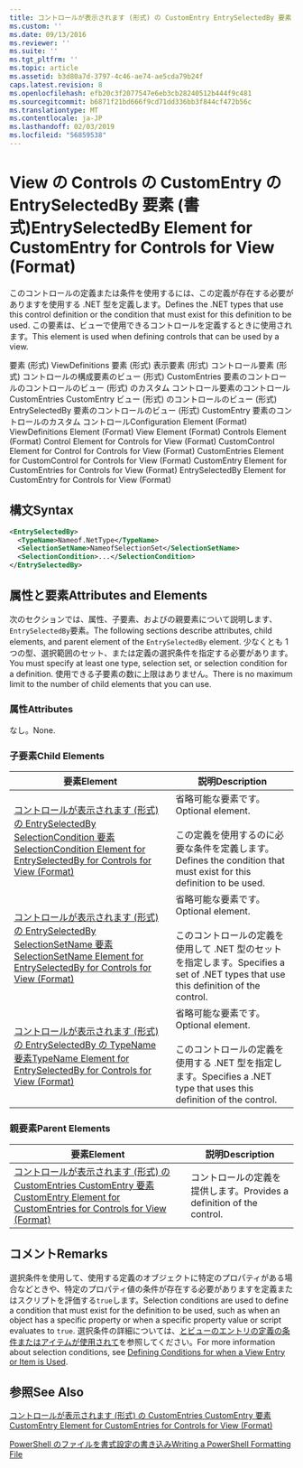 ```yaml
---
title: コントロールが表示されます (形式) の CustomEntry EntrySelectedBy 要素 |Microsoft Docs
ms.custom: ''
ms.date: 09/13/2016
ms.reviewer: ''
ms.suite: ''
ms.tgt_pltfrm: ''
ms.topic: article
ms.assetid: b3d80a7d-3797-4c46-ae74-ae5cda79b24f
caps.latest.revision: 8
ms.openlocfilehash: efb20c3f2077547e6eb3cb28240512b444f9c481
ms.sourcegitcommit: b6871f21bd666f9cd71dd336bb3f844cf472b56c
ms.translationtype: MT
ms.contentlocale: ja-JP
ms.lasthandoff: 02/03/2019
ms.locfileid: "56859538"
---
```

# <a name="entryselectedby-element-for-customentry-for-controls-for-view-format"></a><span data-ttu-id="22d87-102">View の Controls の CustomEntry の EntrySelectedBy 要素 (書式)</span><span class="sxs-lookup"><span data-stu-id="22d87-102">EntrySelectedBy Element for CustomEntry for Controls for View (Format)</span></span>

<span data-ttu-id="22d87-103">このコントロールの定義または条件を使用するには、この定義が存在する必要がありますを使用する .NET 型を定義します。</span><span class="sxs-lookup"><span data-stu-id="22d87-103">Defines the .NET types that use this control definition or the condition that must exist for this definition to be used.</span></span> <span data-ttu-id="22d87-104">この要素は、ビューで使用できるコントロールを定義するときに使用されます。</span><span class="sxs-lookup"><span data-stu-id="22d87-104">This element is used when defining controls that can be used by a view.</span></span>

<span data-ttu-id="22d87-105">要素 (形式) ViewDefinitions 要素 (形式) 表示要素 (形式) コントロール要素 (形式) コントロールの構成要素のビュー (形式) CustomEntries 要素のコントロールのコントロールのビュー (形式) のカスタム コントロール要素のコントロールCustomEntries CustomEntry ビュー (形式) のコントロールのビュー (形式) EntrySelectedBy 要素のコントロールのビュー (形式) CustomEntry 要素のコントロールのカスタム コントロール</span><span class="sxs-lookup"><span data-stu-id="22d87-105">Configuration Element (Format) ViewDefinitions Element (Format) View Element (Format) Controls Element (Format) Control Element for Controls for View (Format) CustomControl Element for Control for Controls for View (Format) CustomEntries Element for CustomControl for Controls for View (Format) CustomEntry Element for CustomEntries for Controls for View (Format) EntrySelectedBy Element for CustomEntry for Controls for View (Format)</span></span>

## <a name="syntax"></a><span data-ttu-id="22d87-106">構文</span><span class="sxs-lookup"><span data-stu-id="22d87-106">Syntax</span></span>

```xml
<EntrySelectedBy>
  <TypeName>Nameof.NetType</TypeName>
  <SelectionSetName>NameofSelectionSet</SelectionSetName>
  <SelectionCondition>...</SelectionCondition>
</EntrySelectedBy>
```

## <a name="attributes-and-elements"></a><span data-ttu-id="22d87-107">属性と要素</span><span class="sxs-lookup"><span data-stu-id="22d87-107">Attributes and Elements</span></span>

<span data-ttu-id="22d87-108">次のセクションでは、属性、子要素、およびの親要素について説明します、`EntrySelectedBy`要素。</span><span class="sxs-lookup"><span data-stu-id="22d87-108">The following sections describe attributes, child elements, and parent element of the `EntrySelectedBy` element.</span></span> <span data-ttu-id="22d87-109">少なくとも 1 つの型、選択範囲のセット、または定義の選択条件を指定する必要があります。</span><span class="sxs-lookup"><span data-stu-id="22d87-109">You must specify at least one type, selection set, or selection condition for a definition.</span></span> <span data-ttu-id="22d87-110">使用できる子要素の数に上限はありません。</span><span class="sxs-lookup"><span data-stu-id="22d87-110">There is no maximum limit to the number of child elements that you can use.</span></span>

### <a name="attributes"></a><span data-ttu-id="22d87-111">属性</span><span class="sxs-lookup"><span data-stu-id="22d87-111">Attributes</span></span>

<span data-ttu-id="22d87-112">なし。</span><span class="sxs-lookup"><span data-stu-id="22d87-112">None.</span></span>

### <a name="child-elements"></a><span data-ttu-id="22d87-113">子要素</span><span class="sxs-lookup"><span data-stu-id="22d87-113">Child Elements</span></span>

|<span data-ttu-id="22d87-114">要素</span><span class="sxs-lookup"><span data-stu-id="22d87-114">Element</span></span>|<span data-ttu-id="22d87-115">説明</span><span class="sxs-lookup"><span data-stu-id="22d87-115">Description</span></span>|
|-------------|-----------------|
|[<span data-ttu-id="22d87-116">コントロールが表示されます (形式) の EntrySelectedBy SelectionCondition 要素</span><span class="sxs-lookup"><span data-stu-id="22d87-116">SelectionCondition Element for EntrySelectedBy for Controls for View (Format)</span></span>](./selectioncondition-element-for-entryselectedby-for-controls-for-view-format.md)|<span data-ttu-id="22d87-117">省略可能な要素です。</span><span class="sxs-lookup"><span data-stu-id="22d87-117">Optional element.</span></span><br /><br /> <span data-ttu-id="22d87-118">この定義を使用するのに必要な条件を定義します。</span><span class="sxs-lookup"><span data-stu-id="22d87-118">Defines the condition that must exist for this definition to be used.</span></span>|
|[<span data-ttu-id="22d87-119">コントロールが表示されます (形式) の EntrySelectedBy SelectionSetName 要素</span><span class="sxs-lookup"><span data-stu-id="22d87-119">SelectionSetName Element for EntrySelectedBy for Controls for View (Format)</span></span>](./selectionsetname-element-for-entryselectedby-for-controls-for-view-format.md)|<span data-ttu-id="22d87-120">省略可能な要素です。</span><span class="sxs-lookup"><span data-stu-id="22d87-120">Optional element.</span></span><br /><br /> <span data-ttu-id="22d87-121">このコントロールの定義を使用して .NET 型のセットを指定します。</span><span class="sxs-lookup"><span data-stu-id="22d87-121">Specifies a set of .NET types that use this definition of the control.</span></span>|
|[<span data-ttu-id="22d87-122">コントロールが表示されます (形式) の EntrySelectedBy の TypeName 要素</span><span class="sxs-lookup"><span data-stu-id="22d87-122">TypeName Element for EntrySelectedBy for Controls for View (Format)</span></span>](./typename-element-for-entryselectedby-for-controls-for-view-format.md)|<span data-ttu-id="22d87-123">省略可能な要素です。</span><span class="sxs-lookup"><span data-stu-id="22d87-123">Optional element.</span></span><br /><br /> <span data-ttu-id="22d87-124">このコントロールの定義を使用する .NET 型を指定します。</span><span class="sxs-lookup"><span data-stu-id="22d87-124">Specifies a .NET type that uses this definition of the control.</span></span>|

### <a name="parent-elements"></a><span data-ttu-id="22d87-125">親要素</span><span class="sxs-lookup"><span data-stu-id="22d87-125">Parent Elements</span></span>

|<span data-ttu-id="22d87-126">要素</span><span class="sxs-lookup"><span data-stu-id="22d87-126">Element</span></span>|<span data-ttu-id="22d87-127">説明</span><span class="sxs-lookup"><span data-stu-id="22d87-127">Description</span></span>|
|-------------|-----------------|
|[<span data-ttu-id="22d87-128">コントロールが表示されます (形式) の CustomEntries CustomEntry 要素</span><span class="sxs-lookup"><span data-stu-id="22d87-128">CustomEntry Element for CustomEntries for Controls for View (Format)</span></span>](./customentry-element-for-customentries-for-controls-for-view-format.md)|<span data-ttu-id="22d87-129">コントロールの定義を提供します。</span><span class="sxs-lookup"><span data-stu-id="22d87-129">Provides a definition of the control.</span></span>|

## <a name="remarks"></a><span data-ttu-id="22d87-130">コメント</span><span class="sxs-lookup"><span data-stu-id="22d87-130">Remarks</span></span>

<span data-ttu-id="22d87-131">選択条件を使用して、使用する定義のオブジェクトに特定のプロパティがある場合などときや、特定のプロパティ値の条件が存在する必要がありますを定義またはスクリプトを評価する`true`します。</span><span class="sxs-lookup"><span data-stu-id="22d87-131">Selection conditions are used to define a condition that must exist for the definition to be used, such as when an object has a specific property or when a specific property value or script evaluates to `true`.</span></span> <span data-ttu-id="22d87-132">選択条件の詳細については、[とビューのエントリの定義の条件またはアイテムが使用されて](./defining-conditions-for-displaying-data.md)を参照してください。</span><span class="sxs-lookup"><span data-stu-id="22d87-132">For more information about selection conditions, see [Defining Conditions for when a View Entry or Item is Used](./defining-conditions-for-displaying-data.md).</span></span>

## <a name="see-also"></a><span data-ttu-id="22d87-133">参照</span><span class="sxs-lookup"><span data-stu-id="22d87-133">See Also</span></span>

[<span data-ttu-id="22d87-134">コントロールが表示されます (形式) の CustomEntries CustomEntry 要素</span><span class="sxs-lookup"><span data-stu-id="22d87-134">CustomEntry Element for CustomEntries for Controls for View (Format)</span></span>](./customentry-element-for-customentries-for-controls-for-view-format.md)

[<span data-ttu-id="22d87-135">PowerShell のファイルを書式設定の書き込み</span><span class="sxs-lookup"><span data-stu-id="22d87-135">Writing a PowerShell Formatting File</span></span>](./writing-a-powershell-formatting-file.md)
